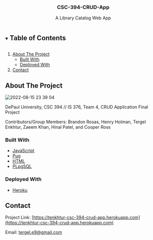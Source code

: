 <!-- PROJECT -->
<br />
<p align="center">
    </a>
    <h3 align="center">CSC-394-CRUD-App</h3>
    <p align="center">
        A Library Catalog Web App
    </p>
</p>

<!-- TABLE OF CONTENTS -->
<details open="open">
  <summary><h2 style="display: inline-block">Table of Contents</h2></summary>
  <ol>
    <li>
      <a href="#about-the-project">About The Project</a>
      <ul>
        <li><a href="#built-with">Built With</a></li>
        <li><a href="#built-with">Deployed With</a></li>
      </ul>
    </li>
    <li><a href="#contact">Contact</a></li>
  </ol>
</details>

<!-- ABOUT THE PROJECT -->
## About The Project

![2022-08-15 23 39 04](https://user-images.githubusercontent.com/78391043/184667550-a9830cce-ec4b-4eb0-be97-75a957a8412d.png)

DePaul University, CSC 394 // IS 376, Team 4, CRUD Application Final Project

Contributors/Group Members: Brandon Rosas, Henry Holman, Tergel Enkhtur, Zaeem Khan, Hinal Patel, and Cooper Ross

### Built With

* [JavaScript](https://www.javascript.com)
* [Pug](https://pugjs.org/api/getting-started.html)
* [HTML](https://html.com)
* [PLpgSQL](https://www.postgresql.org)

### Deployed With

* [Heroku](https://heroku.com)


<!-- CONTACT -->
## Contact

Project Link: [https://tenkhtur-csc-394-crud-app.herokuapp.com](https://tenkhtur-csc-394-crud-app.herokuapp.com)

Email: [tergel.e9@gmail.com](mailto:tergel.e9@gmail.com)
